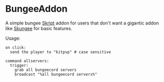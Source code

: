 # BungeeAddon

A simple bungee [Skript](https://www.github.com/bensku/skript) addon for users that don't want a gigantic addon like [Skungee](https://github.com/TheLimeGlass/Skungee) for basic features.

Usage:
```
on click:
  send the player to "kitpvp" # case sensitive
  
command allservers:
  trigger:
    grab all bungeecord servers
    broadcast "%all bungeecord servers%"
```
